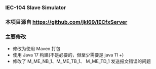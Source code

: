 ### IEC-104 Slave Simulator

### **本项目源自 https://github.com/jkl69/IECfxServer**

### 主要修改
* 修改为使用 Maven 打包
* 使用 Java 17 构建(不是必要的，但至少需要是 java 11 +)
* 修改了 M_ME_NB_1、M_ME_TB_1、 M_ME_TD_1 发送报文错误的问题
